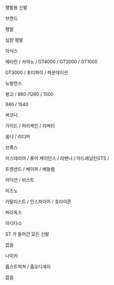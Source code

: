 평발용 신발

브랜드

평발

심한 평발

아식스

메타런 / 카야노 / GT4000 / GT2000 / GT1000 

GT3000 / 포티파이 / 파운데이션

뉴발란스

봉고 / 860 /1260 / 1500

940 / 1540

써코니

가이드 / 허리케인 / 리버티 

옴니 / 리디머

브룩스

아스테리아 / 퓨어 케이던스 / 라벤나 / 아드레날린GTS /

 트렌샌드 / 베이퍼 / 베들렘

어딕션 / 비스트



미즈노

카탈리스트 / 인스파이어 / 호라이존 

파라독스

아디다스

ST 가 들어간 모든 신발

없음

나이키

줌스트럭쳐 / 줌오디세이

없음